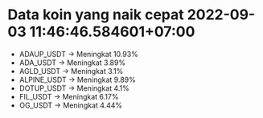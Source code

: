 # Data koin yang naik cepat 2022-09-03 11:46:46.584601+07:00

* ADAUP_USDT -> Meningkat 10.93%
* ADA_USDT -> Meningkat 3.89%
* AGLD_USDT -> Meningkat 3.1%
* ALPINE_USDT -> Meningkat 9.89%
* DOTUP_USDT -> Meningkat 4.1%
* FIL_USDT -> Meningkat 6.17%
* OG_USDT -> Meningkat 4.44%
